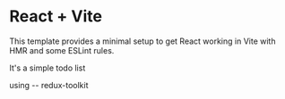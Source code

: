 # React + Vite

This template provides a minimal setup to get React working in Vite with HMR and some ESLint rules.

It's a simple todo list 

using -- redux-toolkit
